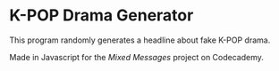 # K-POP Drama Generator

This program randomly generates a headline about fake K-POP drama.

Made in Javascript for the *Mixed Messages* project on Codecademy.
